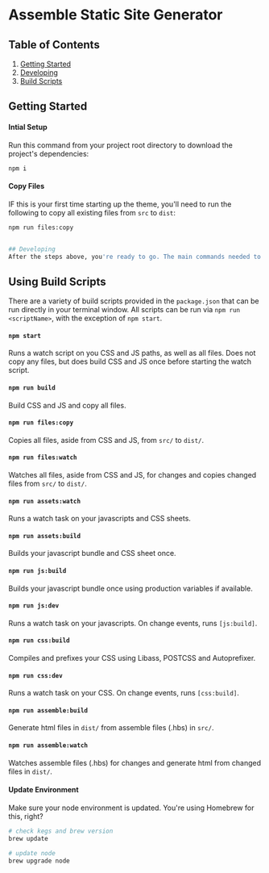 # Assemble Static Site Generator

## Table of Contents
1. [Getting Started](#getting-started)
2. [Developing](#developing)
2. [Build Scripts](#using-build-scripts)

## Getting Started

#### Intial Setup
Run this command from your project root directory to download the project's dependencies:
```
npm i
```

#### Copy Files
IF this is your first time starting up the theme, you'll need to run the following to copy all existing files from `src` to `dist`:
```bash
npm run files:copy


## Developing
After the steps above, you're ready to go. The main commands needed to generate the `dist/` are `npm run build` and `npm run assemble:build` (in two seperate terminal tabs). For more specific tasks see [Build Scripts](#using-build-scripts) for more information.
```

## Using Build Scripts
There are a variety of build scripts provided in the `package.json` that can be run directly in your terminal window. All scripts can be run via `npm run <scriptName>`, with the exception of `npm start`.

#### `npm start`
Runs a watch script on you CSS and JS paths, as well as all files. Does not copy any files, but does build CSS and JS once before starting the watch script. 

#### `npm run build`
Build CSS and JS and copy all files.

#### `npm run files:copy`
Copies all files, aside from CSS and JS, from `src/` to `dist/`.

#### `npm run files:watch`
Watches all files, aside from CSS and JS, for changes and copies changed files from `src/` to `dist/`.

#### `npm run assets:watch`
Runs a watch task on your javascripts and CSS sheets.

#### `npm run assets:build`
Builds your javascript bundle and CSS sheet once.

#### `npm run js:build`
Builds your javascript bundle once using production variables if available.

#### `npm run js:dev`
Runs a watch task on your javascripts. On change events, runs `[js:build]`.

#### `npm run css:build`
Compiles and prefixes your CSS using Libass, POSTCSS and Autoprefixer.

#### `npm run css:dev`
Runs a watch task on your CSS. On change events, runs `[css:build]`.

#### `npm run assemble:build`
Generate html files in `dist/` from assemble files (.hbs) in `src/`.

#### `npm run assemble:watch`
Watches assemble files (.hbs) for changes and generate html from changed files in `dist/`.

#### Update Environment
Make sure your node environment is updated. You're using Homebrew for this, right?

```bash
# check kegs and brew version
brew update 

# update node
brew upgrade node
```
